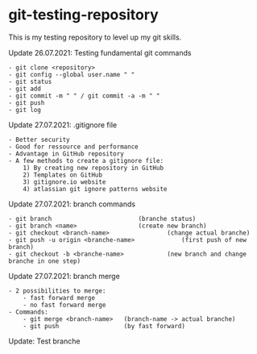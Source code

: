# git-testing-repository
This is my testing repository to level up my git skills.

Update 26.07.2021: Testing fundamental git commands

	- git clone <repository>
	- git config --global user.name " "
	- git status
	- git add 
	- git commit -m " " / git commit -a -m " " 
	- git push
	- git log
	
Update 27.07.2021: .gitignore file

	- Better security
	- Good for ressource and performance
	- Advantage in GitHub repository
	- A few methods to create a gitignore file:
		1) By creating new repository in GitHub
		2) Templates on GitHub
		3) gitignore.io website
		4) atlassian git ignore patterns website
		

Update 27.07.2021: branch commands
	
	- git branch						(branche status)	
	- git branch <name>					(create new branch)
	- git checkout <branch-name>				(change actual branche)
	- git push -u origin <branche-name> 			(first push of new branch)
	- git checkout -b <branche-name>			(new branch and change branche in one step)
	
	
Update 27.07.2021: branch merge

	- 2 possibilities to merge:
		- fast forward merge
		- no fast forward merge
	- Commands:
		- git merge <branch-name>	(branch-name -> actual branche)
		- git push 					(by fast forward)
		
Update: Test branche
